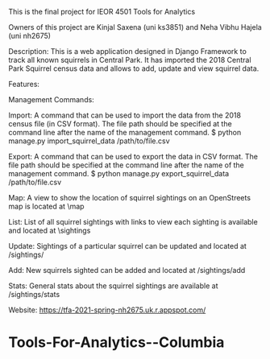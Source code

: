 This is the final project for IEOR 4501 Tools for Analytics 

Owners of this project are Kinjal Saxena (uni ks3851) and Neha Vibhu Hajela (uni nh2675) 

Description: This is a web application designed in Django Framework to track all known squirrels in Central Park. It has imported the 2018 Central Park Squirrel census data and allows to add, update and view squirrel data. 

Features: 

Management Commands: 

Import: A command that can be used to import the data from the 2018 census file (in CSV format). The file path should be specified at the command line after the name of the management command. 
$ python manage.py import_squirrel_data /path/to/file.csv

Export: A command that can be used to export the data in CSV format. The file path should be specified at the command line after the name of the management command. 
$ python manage.py export_squirrel_data /path/to/file.csv

Map: 
A view to show the location of squirrel sightings on an OpenStreets map is located at \map

List: 
List of all squirrel sightings with links to view each sighting is available and located at \sightings 

Update: 
Sightings of a particular squirrel can be updated and located at /sightings/<unique-squirrel-id>

Add:
New squirrels sighted  can be added and located at /sightings/add

Stats: 
General stats about the squirrel sightings are available at /sightings/stats

Website: 
https://tfa-2021-spring-nh2675.uk.r.appspot.com/
 



# Tools-For-Analytics--Columbia
